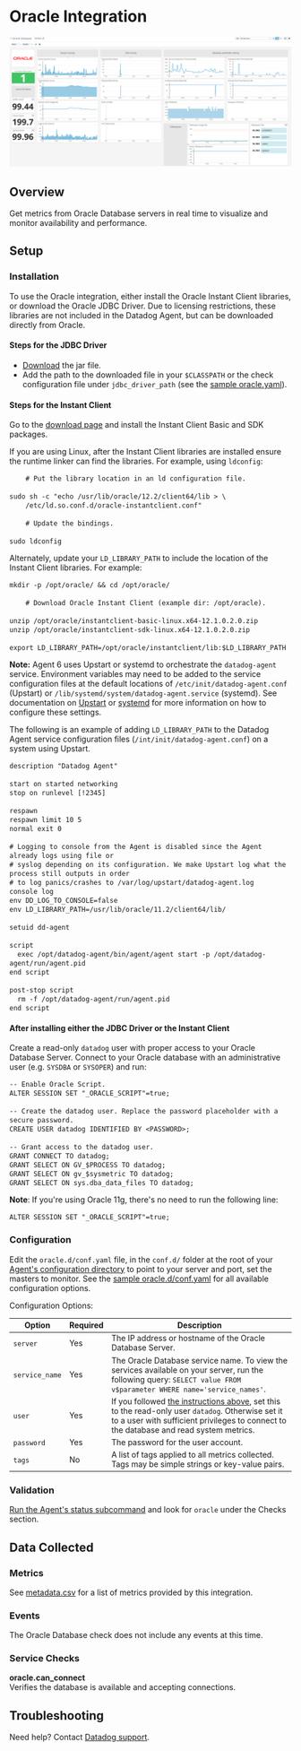 # Oracle Integration

![Oracle Dashboard][1]

## Overview

Get metrics from Oracle Database servers in real time to visualize and monitor availability and performance.

## Setup

### Installation

To use the Oracle integration, either install the Oracle Instant Client libraries, or download the Oracle JDBC Driver. Due to licensing restrictions, these libraries are not included in the Datadog Agent, but can be downloaded directly from Oracle.

#### Steps for the JDBC Driver

- [Download][2] the jar file.
- Add the path to the downloaded file in your `$CLASSPATH` or the check configuration file under `jdbc_driver_path` (see the [sample oracle.yaml][3]).

#### Steps for the Instant Client

Go to the [download page][4] and install the Instant Client Basic and SDK packages.

If you are using Linux, after the Instant Client libraries are installed ensure the runtime linker can find the libraries. For example, using `ldconfig`:

```
    # Put the library location in an ld configuration file.

sudo sh -c "echo /usr/lib/oracle/12.2/client64/lib > \
    /etc/ld.so.conf.d/oracle-instantclient.conf"

    # Update the bindings.

sudo ldconfig
```

Alternately, update your `LD_LIBRARY_PATH` to include the location of the Instant Client libraries. For example:

```
mkdir -p /opt/oracle/ && cd /opt/oracle/

    # Download Oracle Instant Client (example dir: /opt/oracle).

unzip /opt/oracle/instantclient-basic-linux.x64-12.1.0.2.0.zip
unzip /opt/oracle/instantclient-sdk-linux.x64-12.1.0.2.0.zip

export LD_LIBRARY_PATH=/opt/oracle/instantclient/lib:$LD_LIBRARY_PATH
```

**Note:** Agent 6 uses Upstart or systemd to orchestrate the `datadog-agent` service. Environment variables may need to be added to the service configuration files at the default locations of `/etc/init/datadog-agent.conf` (Upstart) or `/lib/systemd/system/datadog-agent.service` (systemd). See documentation on [Upstart][5] or [systemd][6] for more information on how to configure these settings.

The following is an example of adding `LD_LIBRARY_PATH` to the Datadog Agent service configuration files (`/int/init/datadog-agent.conf`) on a system using Upstart.

```
description "Datadog Agent"

start on started networking
stop on runlevel [!2345]

respawn
respawn limit 10 5
normal exit 0

# Logging to console from the Agent is disabled since the Agent already logs using file or
# syslog depending on its configuration. We make Upstart log what the process still outputs in order
# to log panics/crashes to /var/log/upstart/datadog-agent.log
console log
env DD_LOG_TO_CONSOLE=false
env LD_LIBRARY_PATH=/usr/lib/oracle/11.2/client64/lib/

setuid dd-agent

script
  exec /opt/datadog-agent/bin/agent/agent start -p /opt/datadog-agent/run/agent.pid
end script

post-stop script
  rm -f /opt/datadog-agent/run/agent.pid
end script
```

#### After installing either the JDBC Driver or the Instant Client

Create a read-only `datadog` user with proper access to your Oracle Database Server. Connect to your Oracle database with an administrative user (e.g. `SYSDBA` or `SYSOPER`) and run:

```
-- Enable Oracle Script.
ALTER SESSION SET "_ORACLE_SCRIPT"=true;

-- Create the datadog user. Replace the password placeholder with a secure password.
CREATE USER datadog IDENTIFIED BY <PASSWORD>;

-- Grant access to the datadog user.
GRANT CONNECT TO datadog;
GRANT SELECT ON GV_$PROCESS TO datadog;
GRANT SELECT ON gv_$sysmetric TO datadog;
GRANT SELECT ON sys.dba_data_files TO datadog;
```

**Note**: If you're using Oracle 11g, there's no need to run the following line:

```
ALTER SESSION SET "_ORACLE_SCRIPT"=true;
```

### Configuration

Edit the `oracle.d/conf.yaml` file, in the `conf.d/` folder at the root of your [Agent's configuration directory][7] to point to your server and port, set the masters to monitor. See the [sample oracle.d/conf.yaml][3] for all available configuration options.

Configuration Options:

| Option         | Required | Description                                                                                                                                                                                                                                                   |
|----------------|----------|---------------------------------------------------------------------------------------------------------------------------------------------------------------------------------------------------------------------------------------------------------------|
| `server`       | Yes      | The IP address or hostname of the Oracle Database Server.                                                                                                                                                                                                     |
| `service_name` | Yes      | The Oracle Database service name. To view the services available on your server, run the following query: `SELECT value FROM v$parameter WHERE name='service_names'`.                                                                                         |
| `user`         | Yes      | If you followed [the instructions above](#after-installing-either-the-jdbc-driver-or-the-instant-client), set this to the read-only user `datadog`. Otherwise set it to a user with sufficient privileges to connect to the database and read system metrics. |
| `password`     | Yes      | The password for the user account.                                                                                                                                                                                                                            |
| `tags`         | No       | A list of tags applied to all metrics collected. Tags may be simple strings or key-value pairs.                                                                                                                                                               |

### Validation

[Run the Agent's status subcommand][8] and look for `oracle` under the Checks section.

## Data Collected

### Metrics
See [metadata.csv][9] for a list of metrics provided by this integration.

### Events
The Oracle Database check does not include any events at this time.

### Service Checks
**oracle.can_connect**  
Verifies the database is available and accepting connections.

## Troubleshooting
Need help? Contact [Datadog support][10].

[1]: https://raw.githubusercontent.com/DataDog/integrations-core/master/oracle/images/oracle_dashboard.png
[2]: https://www.oracle.com/technetwork/database/application-development/jdbc/downloads/index.html
[3]: https://github.com/DataDog/integrations-core/blob/master/oracle/datadog_checks/oracle/data/conf.yaml.example
[4]: https://www.oracle.com/technetwork/database/features/instant-client/index.htm
[5]: http://upstart.ubuntu.com/cookbook/#environment-variables
[6]: https://www.freedesktop.org/software/systemd/man/systemd.service.html#Command%20lines
[7]: https://docs.datadoghq.com/agent/faq/agent-configuration-files/#agent-configuration-directory
[8]: https://docs.datadoghq.com/agent/faq/agent-commands/#agent-status-and-information
[9]: https://github.com/DataDog/integrations-core/blob/master/oracle/metadata.csv
[10]: https://docs.datadoghq.com/help
